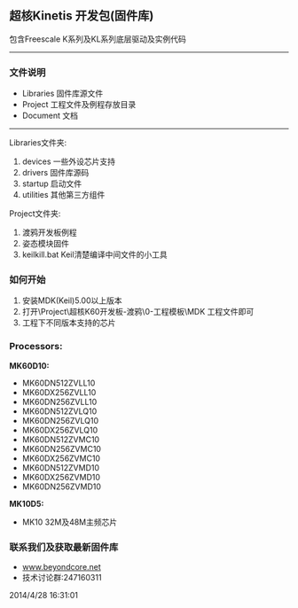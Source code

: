 ## 超核Kinetis 开发包(固件库)

包含Freescale K系列及KL系列底层驱动及实例代码

----------

### 文件说明
 - Libraries 固件库源文件
 - Project   工程文件及例程存放目录
 - Document  文档

----------

Libraries文件夹:

1. devices 一些外设芯片支持
2. drivers 固件库源码
3. startup 启动文件
4. utilities 其他第三方组件

Project文件夹:

1. 渡鸦开发板例程
2. 姿态模块固件
3. keilkill.bat Keil清楚编译中间文件的小工具


### 如何开始
1. 安装MDK(Keil)5.00以上版本
2. 打开\Project\超核K60开发板-渡鸦\0-工程模板\MDK 工程文件即可
3. 工程下不同版本支持的芯片

### Processors:

**MK60D10:**

 - MK60DN512ZVLL10
 - MK60DX256ZVLL10
 - MK60DN256ZVLL10
 - MK60DN512ZVLQ10
 - MK60DN256ZVLQ10
 - MK60DX256ZVLQ10
 - MK60DN512ZVMC10
 - MK60DN256ZVMC10
 - MK60DX256ZVMC10
 - MK60DN512ZVMD10
 - MK60DX256ZVMD10
 - MK60DN256ZVMD10


**MK10D5:**

 - MK10 32M及48M主频芯片

### 联系我们及获取最新固件库
 - www.beyondcore.net
 - 技术讨论群:247160311


2014/4/28 16:31:01